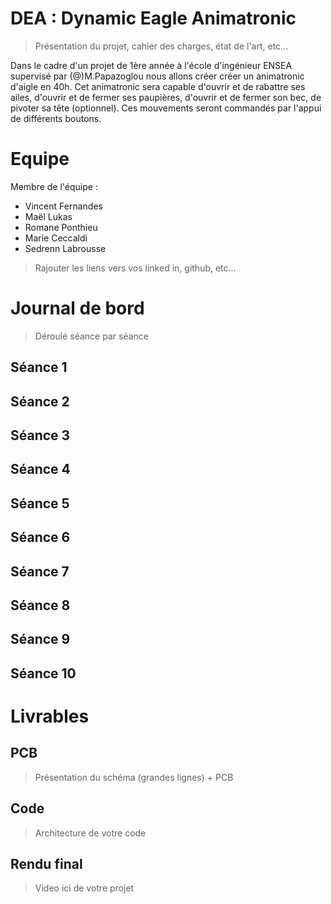 # DEA : Dynamic Eagle Animatronic
> Présentation du projet, cahier des charges, état de l'art, etc...

Dans le cadre d'un projet de 1ère année à l'école d'ingénieur ENSEA supervisé par (@)M.Papazoglou nous allons créer créer un animatronic d'aigle en 40h. Cet animatronic sera
capable d'ouvrir et de rabattre ses ailes, d'ouvrir et de fermer ses paupières, d'ouvrir et de fermer son bec, de pivoter sa tête (optionnel). Ces mouvements seront commandés par
l'appui de différents boutons.


# Equipe
Membre de l'équipe : 
* Vincent Fernandes
* Maël Lukas
* Romane Ponthieu
* Marie Ceccaldi
* Sedrenn Labrousse
> Rajouter les liens vers vos linked in, github, etc...

# Journal de bord
> Déroulé séance par séance

## Séance 1
## Séance 2
## Séance 3
## Séance 4
## Séance 5
## Séance 6
## Séance 7
## Séance 8
## Séance 9
## Séance 10

# Livrables
## PCB
> Présentation du schéma (grandes lignes) + PCB

## Code
> Architecture de votre code

## Rendu final
> Video ici de votre projet


